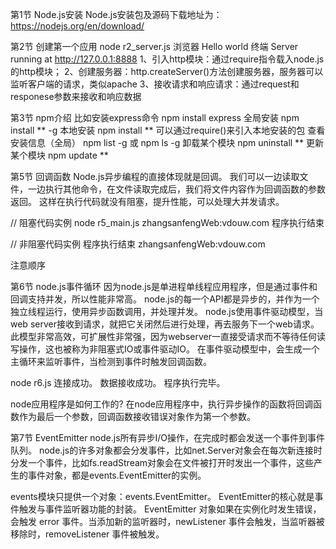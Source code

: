 
第1节 Node.js安装
Node.js安装包及源码下载地址为：https://nodejs.org/en/download/


第2节 创建第一个应用
node r2_server.js
浏览器 Hello world
终端 Server running at http://127.0.0.1:8888
1、引入http模块：通过require指令载入node.js的http模块；
2、创建服务器：http.createServer()方法创建服务器，服务器可以监听客户端的请求，类似apache
3、接收请求和响应请求：通过request和responese参数来接收和响应数据


第3节 npm介绍
比如安装express命令 npm install express
全局安装 npm install ** -g
本地安装 npm install ** 可以通过require()来引入本地安装的包
查看安装信息（全局） npm list -g 或 npm ls -g
卸载某个模块 npm uninstall **
更新某个模块 npm update **


第5节 回调函数
Node.js异步编程的直接体现就是回调。
我们可以一边读取文件，一边执行其他命令，在文件读取完成后，我们将文件内容作为回调函数的参数返回。
这样在执行代码就没有阻塞，提升性能，可以处理大并发请求。

// 阻塞代码实例
node r5_main.js
zhangsanfengWeb:vdouw.com
程序执行结束

// 非阻塞代码实例
程序执行结束
zhangsanfengWeb:vdouw.com

注意顺序


第6节 node.js事件循环
因为node.js是单进程单线程应用程序，但是通过事件和回调支持并发，所以性能非常高。
node.js的每一个API都是异步的，并作为一个独立线程运行，使用异步函数调用，并处理并发。
node.js使用事件驱动模型，当web server接收到请求，就把它关闭然后进行处理，再去服务下一个web请求。
此模型非常高效，可扩展性非常强，因为webserver一直接受请求而不等待任何读写操作，这也被称为非阻塞式IO或事件驱动IO。
在事件驱动模型中，会生成一个主循环来监听事件，当检测到事件时触发回调函数。

node r6.js
连接成功。
数据接收成功。
程序执行完毕。

node应用程序是如何工作的?
在node应用程序中，执行异步操作的函数将回调函数作为最后一个参数，回调函数接收错误对象作为第一个参数。


第7节 EventEmitter
node.js所有异步I/O操作，在完成时都会发送一个事件到事件队列。
node.js的许多对象都会分发事件，比如net.Server对象会在每次新连接时分发一个事件，比如fs.readStream对象会在文件被打开时发出一个事件，这些产生的事件对象，都是events.EventEmitter的实例。

events模块只提供一个对象：events.EventEmitter。
EventEmitter的核心就是事件触发与事件监听器功能的封装。
EventEmitter 对象如果在实例化时发生错误，会触发 error 事件。当添加新的监听器时，newListener 事件会触发，当监听器被移除时，removeListener 事件被触发。






